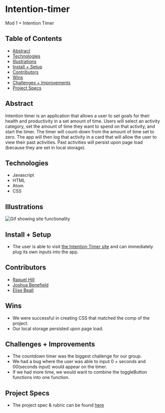 # Intention-timer
Mod 1 + Intention Timer 

## Table of Contents
  - [Abstract](#abstract)
  - [Technologies](#technologies)
  - [Illustrations](#illustrations)
  - [Install + Setup](#set-up)
  - [Contributors](#contributors)
  - [Wins](#wins)
  - [Challenges + Improvements](#challenges-+-Improvements)
  - [Project Specs](#project-specs)

## Abstract
  Intention timer is an application that allows a user to set goals for their health and productivity in a set amount of time. Users will select an activity           category, set the amount of time they want to spend on that activity, and start the timer. The timer will count-down from the amount of time set to zero.  The app   will then log that activity in a card that will allow the user to view their past activities. Past activities will persist upon page load (because they are set in   local storage).  

## Technologies
  - Javascript
  - HTML
  - Atom
  - CSS 

## Illustrations

![Gif showing site functionality](https://media.giphy.com/media/fxOhh9XstURHgIDutZ/giphy.gif)


## Install + Setup
  - The user is able to visit [the Intention Timer site](https://jabene.github.io/intention-timer/) and can immediately plug its own inputs into the app.  

## Contributors
  - [Raquel Hill](https://github.com/Raquelhill)
  - [Joshua Benefield](https://github.com/Jabene)
  - [Elise Beall](https://github.com/elisebeall)

## Wins
  - We were successful in creating CSS that matched the comp of the project.  
  - Our local storage persisted upon page load.  

## Challenges + Improvements
  - The countdown timer was the biggest challenge for our group.  
  - We had a bug where the user was able to input 0 + seconds and 00(seconds input) would appear on the timer.  
  - If we had more time, we would want to combine the toggleButton functions into one function.  

## Project Specs
  - The project spec & rubric can be found [here](https://frontend.turing.edu/projects/module-1/intention-timer-group.html)
